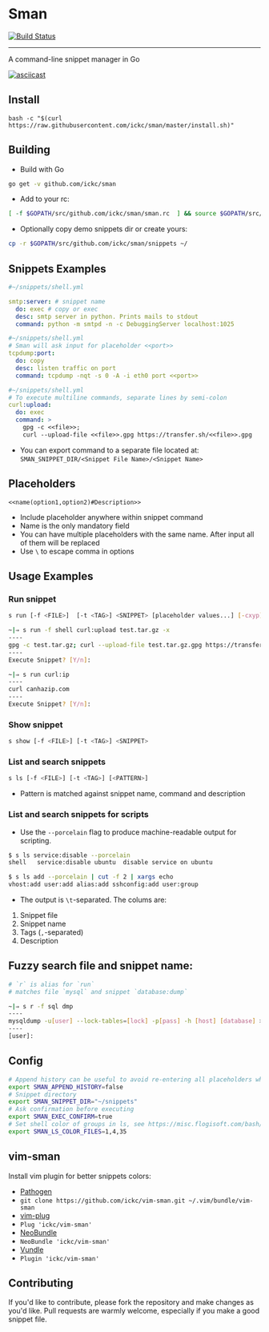 # Sman
[![Build Status](https://travis-ci.com/ickc/sman.svg?branch=master)](https://travis-ci.com/ickc/sman)

***
A command-line snippet manager in Go

[![asciicast](https://asciinema.org/a/2e04fxybyyo5ubjk42mk4yuop.png)](https://asciinema.org/a/2e04fxybyyo5ubjk42mk4yuop)

## Install

```shell
bash -c "$(curl https://raw.githubusercontent.com/ickc/sman/master/install.sh)"
```

## Building

* Build with Go
```bash
go get -v github.com/ickc/sman
```

* Add to your rc:
```bash
[ -f $GOPATH/src/github.com/ickc/sman/sman.rc  ] && source $GOPATH/src/github.com/ickc/sman/sman.rc
```

* Optionally copy demo snippets dir or create yours:
```bash
cp -r $GOPATH/src/github.com/ickc/sman/snippets ~/
```

## Snippets Examples

```yaml
#~/snippets/shell.yml

smtp:server: # snippet name
  do: exec # copy or exec
  desc: smtp server in python. Prints mails to stdout
  command: python -m smtpd -n -c DebuggingServer localhost:1025

```

```yaml
#~/snippets/shell.yml
# Sman will ask input for placeholder <<port>>
tcpdump:port:
  do: copy
  desc: listen traffic on port
  command: tcpdump -nqt -s 0 -A -i eth0 port <<port>>
```

```yaml
#~/snippets/shell.yml
# To execute multiline commands, separate lines by semi-colon
curl:upload:
  do: exec
  command: >
    gpg -c <<file>>;
    curl --upload-file <<file>>.gpg https://transfer.sh/<<file>>.gpg
```

* You can export command to a separate file located at: `SMAN_SNIPPET_DIR/<Snippet File Name>/<Snippet Name>`



## Placeholders

```
<<name(option1,option2)#Description>>
```
* Include placeholder anywhere within snippet command
* Name is the only mandatory field
* You can have multiple placeholders with the same name. After input all of them will be replaced
* Use `\` to escape comma in options

## Usage Examples

### Run snippet

```bash
s run [-f <FILE>]  [-t <TAG>] <SNIPPET> [placeholder values...] [-cxyp]
```
```bash
~|⇒ s run -f shell curl:upload test.tar.gz -x
----
gpg -c test.tar.gz; curl --upload-file test.tar.gz.gpg https://transfer.sh/test.tar.gz.gpg
----
Execute Snippet? [Y/n]:
```

```bash
~|⇒ s run curl:ip
----
curl canhazip.com
----
Execute Snippet? [Y/n]:
```

### Show snippet

```bash
s show [-f <FILE>] [-t <TAG>] <SNIPPET>
```

### List and search snippets
```bash
s ls [-f <FILE>] [-t <TAG>] [<PATTERN>]
```

* Pattern is matched against snippet name, command and description

### List and search snippets for scripts

* Use the `--porcelain` flag to produce machine-readable output for scripting.

```bash
$ s ls service:disable --porcelain
shell	service:disable	ubuntu	disable service on ubuntu

$ s ls add --porcelain | cut -f 2 | xargs echo
vhost:add user:add alias:add sshconfig:add user:group
```

* The output is `\t`-separated. The colums are:
 1. Snippet file
 2. Snippet name
 3. Tags (`,`-separated)
 4. Description

## Fuzzy search file and snippet name:
```bash
# `r` is alias for `run`
# matches file `mysql` and snippet `database:dump`

~|⇒ s r -f sql dmp
----
mysqldump -u[user] --lock-tables=[lock] -p[pass] -h [host] [database] > [database].sql
----
[user]:
```

## Config
```bash
# Append history can be useful to avoid re-entering all placeholders when you need to change single parameter.
export SMAN_APPEND_HISTORY=false
# Snippet directory
export SMAN_SNIPPET_DIR="~/snippets"
# Ask confirmation before executing
export SMAN_EXEC_CONFIRM=true
# Set shell color of groups in ls, see https://misc.flogisoft.com/bash/tip_colors_and_formatting
export SMAN_LS_COLOR_FILES=1,4,35
```

## vim-sman

Install vim plugin for better snippets colors:

*  [Pathogen](https://github.com/tpope/vim-pathogen)
  * `git clone https://github.com/ickc/vim-sman.git ~/.vim/bundle/vim-sman`
*  [vim-plug](https://github.com/junegunn/vim-plug)
  * `Plug 'ickc/vim-sman'`
*  [NeoBundle](https://github.com/Shougo/neobundle.vim)
  * `NeoBundle 'ickc/vim-sman'`
*  [Vundle](https://github.com/VundleVim/Vundle.vim)
  * `Plugin 'ickc/vim-sman'`

## Contributing

If you'd like to contribute, please fork the repository and make changes as
you'd like. Pull requests are warmly welcome, especially if you make a good snippet file.

